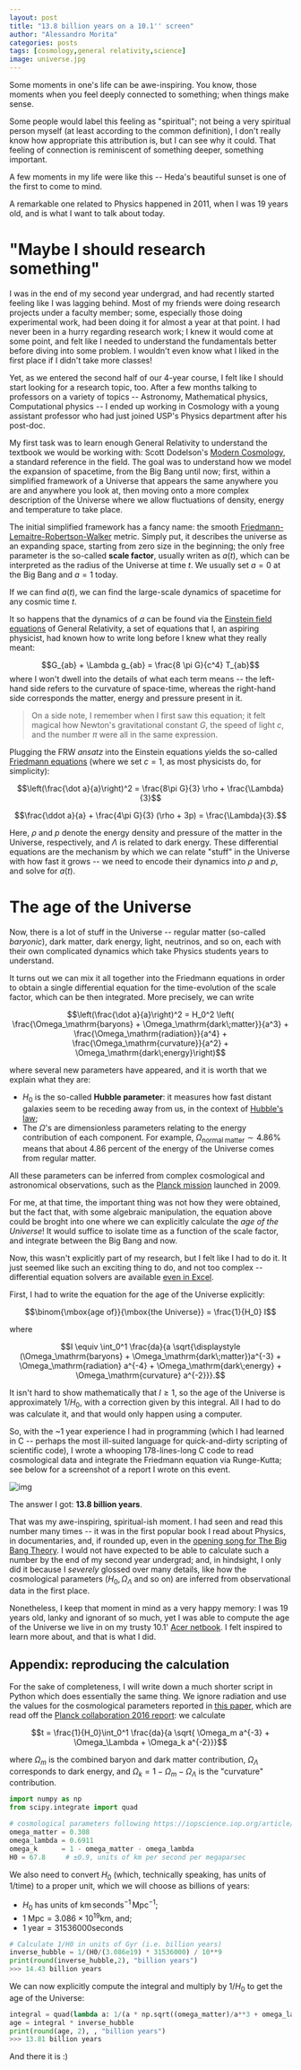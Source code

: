 ```yaml
---
layout: post
title: "13.8 billion years on a 10.1'' screen"
author: "Alessandro Morita"
categories: posts
tags: [cosmology,general relativity,science]
image: universe.jpg
---
```


Some moments in one's life can be awe-inspiring. You know, those moments when you feel deeply connected to something; when things make sense.

Some people would label this feeling as "spiritual"; not being a very spiritual person myself (at least according to the common definition), I don't really know how appropriate this attribution is, but I can see why it could. That feeling of connection is reminiscent of something deeper, something important.

A few moments in my life were like this -- Heda's beautiful sunset is one of the first to come to mind.

A remarkable one related to Physics happened in 2011, when I was 19 years old, and is what I want to talk about today.

# "Maybe I should research something"

I was in the end of my second year undergrad, and had recently started feeling like I was lagging behind. Most of my friends were doing research projects under a faculty member; some, especially those doing experimental work, had been doing it for almost a year at that point. I had never been in a hurry regarding research work; I knew it would come at some point, and felt like I needed to understand the fundamentals better before diving into some problem. I wouldn't even know what I liked in the first place if I didn't take more classes!

Yet, as we entered the second half of our 4-year course, I felt like I should start looking for a research topic, too. After a few months talking to professors on a variety of topics -- Astronomy, Mathematical physics, Computational physics -- I ended up working in Cosmology with a young assistant professor who had just joined USP's Physics department after his post-doc.

My first task was to learn enough General Relativity to understand the textbook we would be working with: Scott Dodelson's [Modern Cosmology](https://www.amazon.com/Modern-Cosmology-Scott-Dodelson/dp/0122191412), a standard reference in the field. The goal was to understand how we model the expansion of spacetime, from the Big Bang until now; first, within a simplified framework of a Universe that appears the same anywhere you are and anywhere you look at, then moving onto a more complex description of the Universe where we allow fluctuations of density, energy and temperature to take place. 

The initial simplified framework has a fancy name: the smooth [Friedmann-Lemaitre-Robertson-Walker](https://en.wikipedia.org/wiki/Friedmann%E2%80%93Lema%C3%AEtre%E2%80%93Robertson%E2%80%93Walker_metric) metric. Simply put, it describes the universe as an expanding space, starting from zero size in the beginning; the only free parameter is the so-called **scale factor**, usually writen as $a(t)$, which can be interpreted as the radius of the Universe at time $t$. We usually set $a = 0$ at the Big Bang and $a = 1$ today. 

If we can find $a(t)$, we can find the large-scale dynamics of spacetime for any cosmic time $t$.

It so happens that the dynamics of $a$ can be found via the [Einstein field equations](https://en.wikipedia.org/wiki/Einstein_field_equations) of General Relativity, a set of equations that I, an aspiring physicist, had known how to write long before I knew what they really meant:

$$G_{ab} + \Lambda g_{ab} = \frac{8 \pi G}{c^4} T_{ab}$$
where I won't dwell into the details of what each term means -- the left-hand side refers to the curvature of space-time, whereas the right-hand side corresponds the matter, energy and pressure present in it.

> On a side note, I remember when I first saw this equation; it felt magical how Newton's gravitational constant $G$, the speed of light $c$, and the number $\pi$ were all in the same expression. 

Plugging the FRW *ansatz* into the Einstein equations yields the so-called [Friedmann equations](https://en.wikipedia.org/wiki/Friedmann_equations) (where we set $c=1$, as most physicists do, for simplicity):

$$\left(\frac{\dot a}{a}\right)^2 = \frac{8\pi G}{3} \rho + \frac{\Lambda}{3}$$

$$\frac{\ddot a}{a} + \frac{4\pi G}{3} (\rho + 3p) = \frac{\Lambda}{3}.$$

Here, $\rho$ and $p$ denote the energy density and pressure of the matter in the Universe, respectively, and $\Lambda$ is related to dark energy. These differential equations are the mechanism by which we can relate "stuff" in the Universe with how fast it grows -- we need to encode their dynamics into $\rho$ and $p$, and solve for $a(t)$. 

# The age of the Universe

Now, there is a lot of stuff in the Universe -- regular matter (so-called *baryonic*), dark matter, dark energy, light, neutrinos, and so on, each with their own complicated dynamics which take Physics students years to understand. 

It turns out we can mix it all together into the Friedmann equations in order to obtain a single differential equation for the time-evolution of the scale factor, which can be then integrated. More precisely, we can write

$$\left(\frac{\dot a}{a}\right)^2 = H_0^2 \left( \frac{\Omega_\mathrm{baryons} + \Omega_\mathrm{dark\;matter}}{a^3} + \frac{\Omega_\mathrm{radiation}}{a^4} + \frac{\Omega_\mathrm{curvature}}{a^2} + \Omega_\mathrm{dark\;energy}\right)$$ 

where several new parameters have appeared, and it is worth that we explain what they are:
* $H_0$ is the so-called **Hubble parameter**: it measures how fast distant galaxies seem to be receding away from us, in the context of [Hubble's law](https://en.wikipedia.org/wiki/Hubble%27s_law);
* The $\Omega$'s are dimensionless parameters relating to the energy contribution of each component. For example, $\Omega_\mathrm{normal\;matter} \sim 4.86\%$ means that about 4.86 percent of the energy of the Universe comes from regular matter. 

All these parameters can be inferred from complex cosmological and astronomical observations, such as the [Planck mission](https://www.esa.int/Science_Exploration/Space_Science/Planck_overview) launched in 2009. 

For me, at that time, the important thing was not how they were obtained, but the fact that, with some algebraic manipulation, the equation above could be broght into one where we can explicitly calculate the *age of the Universe*! It would suffice to isolate time as a function of the scale factor, and integrate between the Big Bang and now.

Now, this wasn't explicitly part of my research, but I felt like I had to do it. It just seemed like such an exciting thing to do, and not too complex -- differential equation solvers are available [even in Excel](https://www.exceldemy.com/solve-differential-equation-in-excel/). 

First, I had to write the equation for the age of the Universe explicitly:

$$\binom{\mbox{age of}}{\mbox{the Universe}} = \frac{1}{H_0} I$$

where

$$I \equiv \int_0^1 \frac{da}{a \sqrt{\displaystyle (\Omega_\mathrm{baryons} + \Omega_\mathrm{dark\;matter})a^{-3} + \Omega_\mathrm{radiation} a^{-4} + \Omega_\mathrm{dark\;energy} + \Omega_\mathrm{curvature} a^{-2}}}.$$

It isn't hard to show mathematically that $I\geq 1$, so the age of the Universe is approximately $1/H_0$, with a correction given by this integral. All I had to do was calculate it, and that would only happen using a computer.

So, with the ~1 year experience I had in programming (which I had learned in C -- perhaps the most ill-suited language for quick-and-dirty scripting of scientific code), I wrote a whooping 178-lines-long C code to read cosmological data and integrate the Friedmann equation via Runge-Kutta; see below for a screenshot of a report I wrote on this event. 

![img](https://raw.githubusercontent.com/takeshimg92/takeshimg92.github.io/main/assets/img/cosmology/my_code.png)


The answer I got: **13.8 billion years**. 

That was my awe-inspiring, spiritual-ish moment. I had seen and read this number many times -- it was in the first popular book I read about Physics, in documentaries, and, if rounded up, even in the [opening song for The Big Bang Theory](https://bigbangtheory.fandom.com/wiki/The_History_of_Everything). I would not have expected to be able to calculate such a number by the end of my second year undergrad; and, in hindsight, I only did it because I *severely* glossed over many details, like how the cosmological parameters ($H_0, \Omega_\Lambda$ and so on) are inferred from observational data in the first place.

Nonetheless, I keep that moment in mind as a very happy memory: I was 19 years old, lanky and ignorant of so much, yet I was able to compute the age of the Universe we live in on my trusty 10.1' [Acer netbook](https://en.wikipedia.org/wiki/Acer_Aspire_One). I felt inspired to learn more about, and that is what I did.



## Appendix: reproducing the calculation

For the sake of completeness, I will write down a much shorter script in Python which does essentially the same thing. We ignore radiation and use the values for the cosmological parameters reported in [this paper](https://iopscience.iop.org/article/10.3847/1538-4357/aafb30/pdf), which are read off the [Planck collaboration 2016 report](https://arxiv.org/pdf/1502.01589.pdf): we calculate

$$t = \frac{1}{H_0}\int_0^1 \frac{da}{a \sqrt{ \Omega_m a^{-3} + \Omega_\Lambda + \Omega_k a^{-2}}}$$

where $\Omega_m$ is the combined baryon and dark matter contribution, $\Omega_\Lambda$ corresponds to dark energy, and $\Omega_k = 1 - \Omega_m -\Omega_\Lambda$ is the "curvature" contribution. 


```python
import numpy as np
from scipy.integrate import quad

# cosmological parameters following https://iopscience.iop.org/article/10.3847/1538-4357/aafb30/pdf
omega_matter = 0.308 
omega_lambda = 0.6911
omega_k 	 = 1 - omega_matter - omega_lambda
H0 = 67.8     # ±0.9, units of km per second per megaparsec
```

We also need to convert $H_0$ (which, technically speaking, has units of 1/time) to a proper unit, which we will choose as billions of years:

* $H_0 \mbox{ has units of } \mathrm{km \, seconds^{-1} \, Mpc^{-1}}$;
* $1 \; \mathrm{Mpc} = 3.086 \times 10^{19} \mathrm{km}$, and;
* $1 \; \mathrm{year} = 31536000 \mathrm{seconds}$

```python
# Calculate 1/H0 in units of Gyr (i.e. billion years)
inverse_hubble = 1/(H0/(3.086e19) * 31536000) / 10**9
print(round(inverse_hubble,2), "billion years")
>>> 14.43 billion years
```

We can now explicitly compute the integral and multiply by $1/H_0$ to get the age of the Universe:

```python
integral = quad(lambda a: 1/(a * np.sqrt((omega_matter)/a**3 + omega_lambda  + omega_k/a**2 )), 0,1)[0]
age = integral * inverse_hubble
print(round(age, 2), , "billion years")
>>> 13.81 billion years
```

And there it is :)